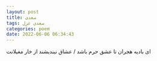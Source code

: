 ```yaml
---
layout: post
title: سعدی
tags: سعدی غزل
categories: poem
date: 2022-06-06 06:34:43
---
```


ای بادیه هجران تا عشق حرم باشد / عشاق نیندیشند از خار مغیلانت
